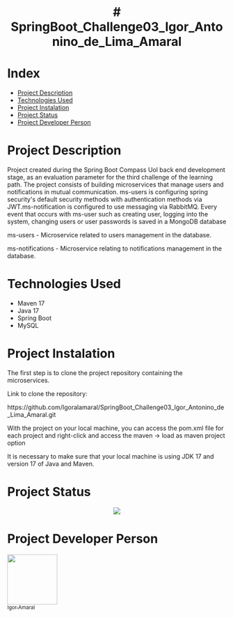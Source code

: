 
<h1 align="center"> # SpringBoot_Challenge03_Igor_Antonino_de_Lima_Amaral </h1>

# Index 
* [Project Description](#Project-Description)
* [Technologies Used](#Technologies-Used)
* [Project Instalation](#Project-Instalation)
* [Project Status](#Project-Status)
* [Project Developer Person](#Project-Developer-Person)

# Project Description
  <p>Project created during the Spring Boot Compass Uol back end development stage, as an evaluation parameter for the third challenge of the learning path. The project consists of building microservices that manage users and notifications in mutual communication. ms-users is configuring spring security's default security methods with authentication methods via JWT.ms-notification is configured to use messaging via RabbitMQ. Every event that occurs with ms-user such as creating user, logging into the system, changing users or user passwords is saved in a MongoDB database</p>

<p>ms-users - Microservice related to users management in the database.</p>
<p>ms-notifications - Microservice relating to notifications management in the database.</p>

# Technologies Used
+ Maven 17
+ Java 17
+ Spring Boot
+ MySQL

# Project Instalation
<p>The first step is to clone the project repository containing the microservices.</p>

<p>Link to clone the repository:</p>
<p>https://github.com/Igoralamaral/SpringBoot_Challenge03_Igor_Antonino_de_Lima_Amaral.git</p>

<p>With the project on your local machine, you can access the pom.xml file for each project and right-click and access the maven -> load as maven project option</p>

<p>It is necessary to make sure that your local machine is using JDK 17 and version 17 of Java and Maven.</p>

# Project Status

<p align="center">
<img loading="lazy" src="http://img.shields.io/static/v1?label=STATUS&message=UNDER%20DEVELOPMENT&color=GREEN&style=for-the-badge"/>
</p>

# Project Developer Person

[<img loading="lazy" src="https://avatars.githubusercontent.com/u/115681362?v=4" width=115><br><sub>Igor Amaral</sub>](https://github.com/Igoralamaral)




